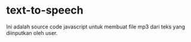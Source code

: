 # text-to-speech
Ini adalah source code javascript untuk membuat file mp3 dari teks yang diinputkan oleh user.
